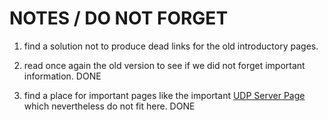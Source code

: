 # NOTES / DO NOT FORGET

1. find a solution not to produce dead links for the old introductory pages.

2. read once again the old version to see if we did not forget important information. DONE

3. find a place for important pages like the important [UDP Server Page](https://csound.com/manual/udpserver.html) which nevertheless do not fit here. DONE